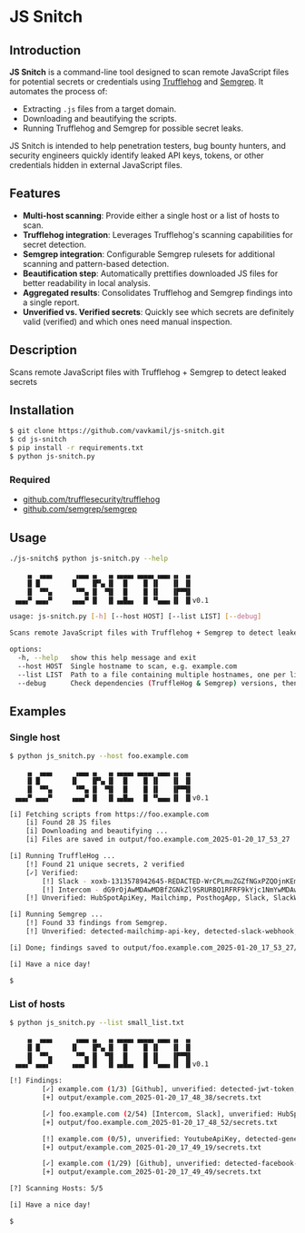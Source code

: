 # JS Snitch

## Introduction

**JS Snitch** is a command-line tool designed to scan remote JavaScript files for potential secrets or credentials using [Trufflehog](https://github.com/trufflesecurity/trufflehog) and [Semgrep](https://github.com/semgrep/semgrep). It automates the process of:

- Extracting `.js` files from a target domain.
- Downloading and beautifying the scripts.
- Running Trufflehog and Semgrep for possible secret leaks.

JS Snitch is intended to help penetration testers, bug bounty hunters, and security engineers quickly identify leaked API keys, tokens, or other credentials hidden in external JavaScript files.

## Features

- **Multi-host scanning**: Provide either a single host or a list of hosts to scan.
- **Trufflehog integration**: Leverages Trufflehog's scanning capabilities for secret detection.
- **Semgrep integration**: Configurable Semgrep rulesets for additional scanning and pattern-based detection.
- **Beautification step**: Automatically prettifies downloaded JS files for better readability in local analysis.
- **Aggregated results**: Consolidates Trufflehog and Semgrep findings into a single report.
- **Unverified vs. Verified secrets**: Quickly see which secrets are definitely valid (verified) and which ones need manual inspection.

## Description

Scans remote JavaScript files with Trufflehog + Semgrep to detect leaked secrets

## Installation

```bash
$ git clone https://github.com/vavkamil/js-snitch.git
$ cd js-snitch
$ pip install -r requirements.txt
$ python js-snitch.py
```

### Required

- [github.com/trufflesecurity/trufflehog](https://github.com/trufflesecurity/trufflehog?tab=readme-ov-file#floppy_disk-installation)
- [github.com/semgrep/semgrep](https://github.com/semgrep/semgrep?tab=readme-ov-file#option-2-getting-started-from-the-cli)

## Usage

```bash
./js-snitch$ python js-snitch.py --help

    ▗▖ ▗▄▄▖     ▗▄▄▖▗▖  ▗▖▗▄▄▄▖▗▄▄▄▖▗▄▄▖▗▖ ▗▖
    ▐▌▐▌       ▐▌   ▐▛▚▖▐▌  █    █ ▐▌   ▐▌ ▐▌
    ▐▌ ▝▀▚▖     ▝▀▚▖▐▌ ▝▜▌  █    █ ▐▌   ▐▛▀▜▌
 ▗▄▄▞▘▗▄▄▞▘    ▗▄▄▞▘▐▌  ▐▌▗▄█▄▖  █ ▝▚▄▄▖▐▌ ▐▌v0.1

usage: js-snitch.py [-h] [--host HOST] [--list LIST] [--debug]

Scans remote JavaScript files with Trufflehog + Semgrep to detect leaked secrets

options:
  -h, --help   show this help message and exit
  --host HOST  Single hostname to scan, e.g. example.com
  --list LIST  Path to a file containing multiple hostnames, one per line
  --debug      Check dependencies (TruffleHog & Semgrep) versions, then exit.
```

## Examples

### Single host

```bash
$ python js_snitch.py --host foo.example.com

    ▗▖ ▗▄▄▖     ▗▄▄▖▗▖  ▗▖▗▄▄▄▖▗▄▄▄▖▗▄▄▖▗▖ ▗▖
    ▐▌▐▌       ▐▌   ▐▛▚▖▐▌  █    █ ▐▌   ▐▌ ▐▌
    ▐▌ ▝▀▚▖     ▝▀▚▖▐▌ ▝▜▌  █    █ ▐▌   ▐▛▀▜▌
 ▗▄▄▞▘▗▄▄▞▘    ▗▄▄▞▘▐▌  ▐▌▗▄█▄▖  █ ▝▚▄▄▖▐▌ ▐▌v0.1

[i] Fetching scripts from https://foo.example.com
	[i] Found 28 JS files
	[i] Downloading and beautifying ...
	[i] Files are saved in output/foo.example.com_2025-01-20_17_53_27

[i] Running TruffleHog ...
	[!] Found 21 unique secrets, 2 verified
	[✓] Verified:
		[!] Slack - xoxb-1313578942645-REDACTED-WrCPLmuZGZfNGxPZQOjnKEm
		[!] Intercom - dG9rOjAwMDAwMDBfZGNkZl9SRURBQ1RFRF9kYjc1NmYwMDAwMDAwOjE6MA==
	[!] Unverified: HubSpotApiKey, Mailchimp, PosthogApp, Slack, SlackWebhook

[i] Running Semgrep ...
	[!] Found 33 findings from Semgrep.
	[!] Unverified: detected-mailchimp-api-key, detected-slack-webhook, hashicorp-tf-password, slack-bot-token, slack-webhook-url

[i] Done; findings saved to output/foo.example.com_2025-01-20_17_53_27/secrets.txt

[i] Have a nice day!

$ 
```

### List of hosts

```bash
$ python js_snitch.py --list small_list.txt 

    ▗▖ ▗▄▄▖     ▗▄▄▖▗▖  ▗▖▗▄▄▄▖▗▄▄▄▖▗▄▄▖▗▖ ▗▖
    ▐▌▐▌       ▐▌   ▐▛▚▖▐▌  █    █ ▐▌   ▐▌ ▐▌
    ▐▌ ▝▀▚▖     ▝▀▚▖▐▌ ▝▜▌  █    █ ▐▌   ▐▛▀▜▌
 ▗▄▄▞▘▗▄▄▞▘    ▗▄▄▞▘▐▌  ▐▌▗▄█▄▖  █ ▝▚▄▄▖▐▌ ▐▌v0.1

[!] Findings:
        [✓] example.com (1/3) [Github], unverified: detected-jwt-token, github-fine-grained-pat
		[+] output/example.com_2025-01-20_17_48_38/secrets.txt

        [✓] foo.example.com (2/54) [Intercom, Slack], unverified: HubSpotApiKey, Mailchimp, PosthogApp, Slack, SlackWebhook, detected-mailchimp-api-key, detected-slack-webhook, hashicorp-tf-password, slack-bot-token, slack-webhook-url
		[+] output/foo.example.com_2025-01-20_17_48_52/secrets.txt

        [!] example.com (0/5), unverified: YoutubeApiKey, detected-generic-api-key, detected-google-api-key, detected-telegram-bot-api-key, facebook-access-token
		[+] output/example.com_2025-01-20_17_49_19/secrets.txt

        [✓] example.com (1/29) [Github], unverified: detected-facebook-oauth, generic-api-key
		[+] output/example.com_2025-01-20_17_49_49/secrets.txt

[?] Scanning Hosts: 5/5

[i] Have a nice day!

$ 
```
